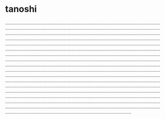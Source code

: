 # tanoshi
.................................................................................................................................................................................................................................................................................................................................................................................................................................................................................................................................................................................................................................................................................................................................................................................................................................................................................................................................................................................................................................................................................................................................................................................................................................................................................................................................................................................................................................................................................................................................................................................................................................................................................................................................................................................................................................................................................................................................................................................................................................................................................................................................................................................................................................................................................................